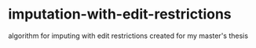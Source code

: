 # imputation-with-edit-restrictions
algorithm for imputing with edit restrictions created for my master's thesis
